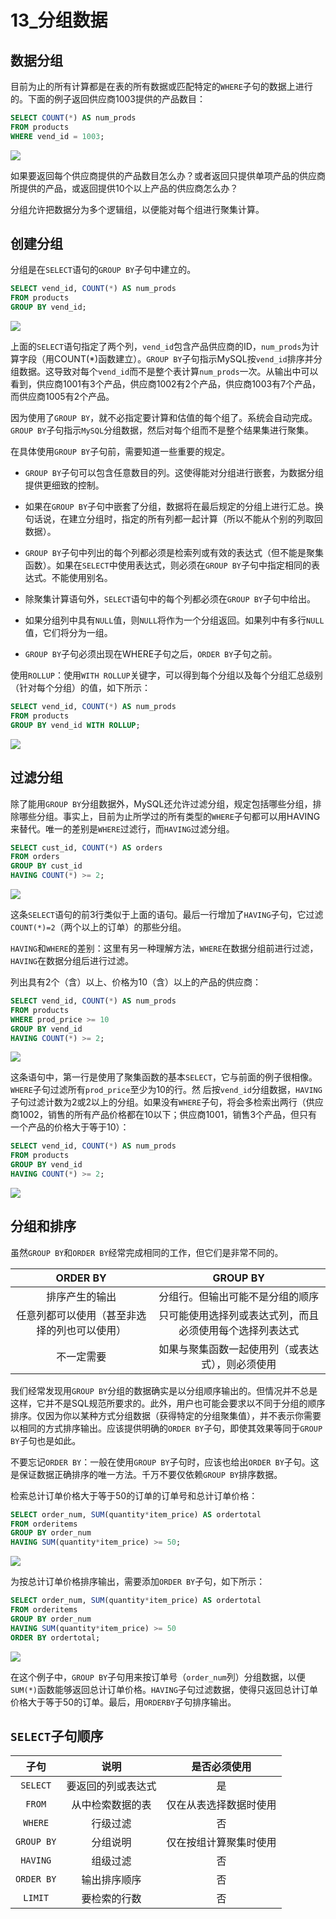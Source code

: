 # 13_分组数据

## 数据分组

目前为止的所有计算都是在表的所有数据或匹配特定的`WHERE`子句的数据上进行的。下面的例子返回供应商1003提供的产品数目：

```sql
SELECT COUNT(*) AS num_prods
FROM products
WHERE vend_id = 1003;
```

![](assets/imgs/Snipaste_2025-02-20_21-13-04.png)

如果要返回每个供应商提供的产品数目怎么办？或者返回只提供单项产品的供应商所提供的产品，或返回提供10个以上产品的供应商怎么办？

分组允许把数据分为多个逻辑组，以便能对每个组进行聚集计算。

## 创建分组

分组是在`SELECT`语句的`GROUP BY`子句中建立的。

```sql
SELECT vend_id, COUNT(*) AS num_prods
FROM products
GROUP BY vend_id;
```

![](assets/imgs/Snipaste_2025-02-20_21-13-49.png)

上面的`SELECT`语句指定了两个列，`vend_id`包含产品供应商的ID，`num_prods`为计算字段（用COUNT(*)函数建立）。`GROUP BY`子句指示MySQL按`vend_id`排序并分组数据。这导致对每个`vend_id`而不是整个表计算`num_prods`一次。从输出中可以看到，供应商1001有3个产品，供应商1002有2个产品，供应商1003有7个产品，而供应商1005有2个产品。

因为使用了`GROUP BY`，就不必指定要计算和估值的每个组了。系统会自动完成。`GROUP BY`子句指示`MySQL`分组数据，然后对每个组而不是整个结果集进行聚集。

在具体使用`GROUP BY`子句前，需要知道一些重要的规定。

- `GROUP BY`子句可以包含任意数目的列。这使得能对分组进行嵌套，为数据分组提供更细致的控制。

- 如果在`GROUP BY`子句中嵌套了分组，数据将在最后规定的分组上进行汇总。换句话说，在建立分组时，指定的所有列都一起计算（所以不能从个别的列取回数据）。

- `GROUP BY`子句中列出的每个列都必须是检索列或有效的表达式（但不能是聚集函数）。如果在`SELECT`中使用表达式，则必须在`GROUP BY`子句中指定相同的表达式。不能使用别名。

- 除聚集计算语句外，`SELECT`语句中的每个列都必须在`GROUP BY`子句中给出。

- 如果分组列中具有`NULL`值，则`NULL`将作为一个分组返回。如果列中有多行`NULL`值，它们将分为一组。

- `GROUP BY`子句必须出现在WHERE子句之后，`ORDER BY`子句之前。

使用`ROLLUP`：使用`WITH ROLLUP`关键字，可以得到每个分组以及每个分组汇总级别（针对每个分组）的值，如下所示：

```sql
SELECT vend_id, COUNT(*) AS num_prods
FROM products
GROUP BY vend_id WITH ROLLUP;
```

![](assets/imgs/Snipaste_2025-02-20_21-18-22.png)

## 过滤分组

除了能用`GROUP BY`分组数据外，MySQL还允许过滤分组，规定包括哪些分组，排除哪些分组。事实上，目前为止所学过的所有类型的`WHERE`子句都可以用HAVING来替代。唯一的差别是`WHERE`过滤行，而`HAVING`过滤分组。

```sql
SELECT cust_id, COUNT(*) AS orders
FROM orders
GROUP BY cust_id
HAVING COUNT(*) >= 2;
```

![](assets/imgs/Snipaste_2025-02-20_21-21-06.png)

这条`SELECT`语句的前3行类似于上面的语句。最后一行增加了`HAVING`子句，它过滤`COUNT(*)=2`（两个以上的订单）的那些分组。

`HAVING`和`WHERE`的差别：这里有另一种理解方法，`WHERE`在数据分组前进行过滤，`HAVING`在数据分组后进行过滤。

列出具有2个（含）以上、价格为10（含）以上的产品的供应商：

```sql
SELECT vend_id, COUNT(*) AS num_prods
FROM products
WHERE prod_price >= 10
GROUP BY vend_id
HAVING COUNT(*) >= 2;
```

![](assets/imgs/Snipaste_2025-02-20_21-23-53.png)

这条语句中，第一行是使用了聚集函数的基本`SELECT`，它与前面的例子很相像。`WHERE`子句过滤所有`prod_price`至少为10的行。然
后按`vend_id`分组数据，`HAVING`子句过滤计数为2或2以上的分组。如果没有`WHERE`子句，将会多检索出两行（供应商1002，销售的所有产品价格都在10以下；供应商1001，销售3个产品，但只有一个产品的价格大于等于10）：

```sql
SELECT vend_id, COUNT(*) AS num_prods
FROM products
GROUP BY vend_id
HAVING COUNT(*) >= 2;
```

![](assets/imgs/Snipaste_2025-02-20_21-25-57.png)

## 分组和排序

虽然`GROUP BY`和`ORDER BY`经常完成相同的工作，但它们是非常不同的。

|                   ORDER BY                   |                         GROUP BY                         |
| :------------------------------------------: | :------------------------------------------------------: |
|                排序产生的输出                |             分组行。但输出可能不是分组的顺序             |
| 任意列都可以使用（甚至非选择的列也可以使用） | 只可能使用选择列或表达式列，而且必须使用每个选择列表达式 |
|                  不一定需要                  |     如果与聚集函数一起使用列（或表达式），则必须使用     |

我们经常发现用`GROUP BY`分组的数据确实是以分组顺序输出的。但情况并不总是这样，它并不是SQL规范所要求的。此外，用户也可能会要求以不同于分组的顺序排序。仅因为你以某种方式分组数据（获得特定的分组聚集值），并不表示你需要以相同的方式排序输出。应该提供明确的`ORDER BY`子句，即使其效果等同于`GROUP BY`子句也是如此。

不要忘记`ORDER BY`：一般在使用`GROUP BY`子句时，应该也给出`ORDER BY`子句。这是保证数据正确排序的唯一方法。千万不要仅依赖`GROUP BY`排序数据。

检索总计订单价格大于等于50的订单的订单号和总计订单价格：

```sql
SELECT order_num, SUM(quantity*item_price) AS ordertotal
FROM orderitems
GROUP BY order_num
HAVING SUM(quantity*item_price) >= 50;
```

![](assets/imgs/Snipaste_2025-02-20_21-29-35.png)

为按总计订单价格排序输出，需要添加`ORDER BY`子句，如下所示：

```sql
SELECT order_num, SUM(quantity*item_price) AS ordertotal
FROM orderitems
GROUP BY order_num
HAVING SUM(quantity*item_price) >= 50
ORDER BY ordertotal;
```

![](assets/imgs/Snipaste_2025-02-20_21-30-15.png)

在这个例子中，`GROUP BY`子句用来按订单号（`order_num`列）分组数据，以便`SUM(*)`函数能够返回总计订单价格。`HAVING`子句过滤数据，使得只返回总计订单价格大于等于50的订单。最后，用`ORDERBY`子句排序输出。

## `SELECT`子句顺序

|    子句    |        说明        |      是否必须使用      |
| :--------: | :----------------: | :--------------------: |
|  `SELECT`  | 要返回的列或表达式 |           是           |
|   `FROM`   |  从中检索数据的表  | 仅在从表选择数据时使用 |
|  `WHERE`   |      行级过滤      |           否           |
| `GROUP BY` |      分组说明      | 仅在按组计算聚集时使用 |
|  `HAVING`  |      组级过滤      |           否           |
| `ORDER BY` |    输出排序顺序    |           否           |
|  `LIMIT`   |    要检索的行数    |           否           |

